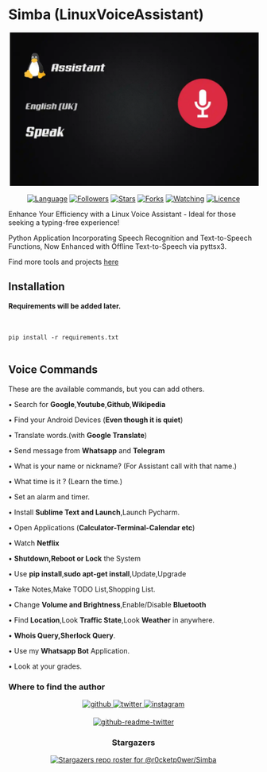 # Simba (LinuxVoiceAssistant)
![Screenshot](LinuxVoiceAssist.jpg)
<p align="center">
<a href="https://github.com/r0cketp0wer"><img title="Language" src="https://img.shields.io/badge/Made%20with-python-1f425f.svg?v=103"></a>
<a href="https://github.com/r0cketp0wer"><img title="Followers" src="https://img.shields.io/github/followers/r0cketp0wer?color=blue&style=flat-square"></a>
<a href="https://github.com/r0cketp0wer"><img title="Stars" src="https://img.shields.io/github/stars/r0cketp0wer/Simba?color=red&style=flat-square"></a>
<a href="https://github.com/r0cketp0wer"><img title="Forks" src="https://img.shields.io/github/forks/r0cketp0wer/Simba?color=red&style=flat-square"></a>
<a href="https://github.com/r0cketp0wer"><img title="Watching" src="https://img.shields.io/github/watchers/r0cketp0wer/Simba?label=Watchers&color=blue&style=flat-square"></a>
<a href="https://github.com/r0cketp0wer"><img title="Licence" src="https://img.shields.io/badge/License-GNU-blue.svg"></a>
</p>

Enhance Your Efficiency with a Linux Voice Assistant - Ideal for those seeking a typing-free experience!

Python Application Incorporating Speech Recognition and Text-to-Speech Functions, Now Enhanced with Offline Text-to-Speech via pyttsx3.

Find more tools and projects [here](Github.com/r0cketp0wer)

## Installation

**Requirements will be added later.**
```


pip install -r requirements.txt


```

## Voice Commands

These are the available commands, but you can add others.

• Search for **Google**,**Youtube**,**Github**,**Wikipedia**

• Find your Android Devices (**Even though it is quiet**)

• Translate words.(with **Google Translate**)

• Send message from **Whatsapp** and **Telegram**

• What is your name or nickname? (For Assistant call with that name.)

• What time is it ? (Learn the time.)

• Set an alarm and timer.

• Install **Sublime Text and Launch**,Launch Pycharm.

• Open Applications (**Calculator-Terminal-Calendar etc**)

• Watch **Netflix**

• **Shutdown,Reboot or Lock** the System

• Use **pip install**,**sudo apt-get install**,Update,Upgrade

• Take Notes,Make TODO List,Shopping List.

• Change **Volume and Brightness**,Enable/Disable **Bluetooth**

• Find **Location**,Look **Traffic State**,Look **Weather** in anywhere.

• **Whois Query,Sherlock Query**.

• Use my **Whatsapp Bot** Application.

• Look at your grades.

### Where to find the author

<div align="center">
<a href="https://github.com/r0cketp0wer" target="_blank">
<img src=https://img.shields.io/badge/github-%2324292e.svg?&style=for-the-badge&logo=github&logoColor=white alt=github style="margin-bottom: 5px;" />
</a>
<a href="https://twitter.com/503_madmax" target="_blank">
<img src=https://img.shields.io/badge/twitter-%2300acee.svg?&style=for-the-badge&logo=twitter&logoColor=white alt=twitter style="margin-bottom: 5px;" />
</a>
<a href="https://www.instagram.com/madmax4708/" target="_blank">
<img src=https://img.shields.io/badge/instagram-%23000000.svg?&style=for-the-badge&logo=instagram&logoColor=white alt=instagram style="margin-bottom: 5px;" />

[![github-readme-twitter](https://github-readme-twitter.gazf.vercel.app/api?id=NRocketmann)](https://github.com/r0cketp0wer/github-readme-twitter)

### Stargazers
[![Stargazers repo roster for @r0cketp0wer/Simba](https://reporoster.com/stars/r0cketp0wer/Simba)](https://github.com/r0cketp0wer/Simba)
